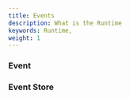 ```yaml
---
title: Events
description: What is the Runtime
keywords: Runtime,
weight: 1
---
```



### Event


### Event Store
